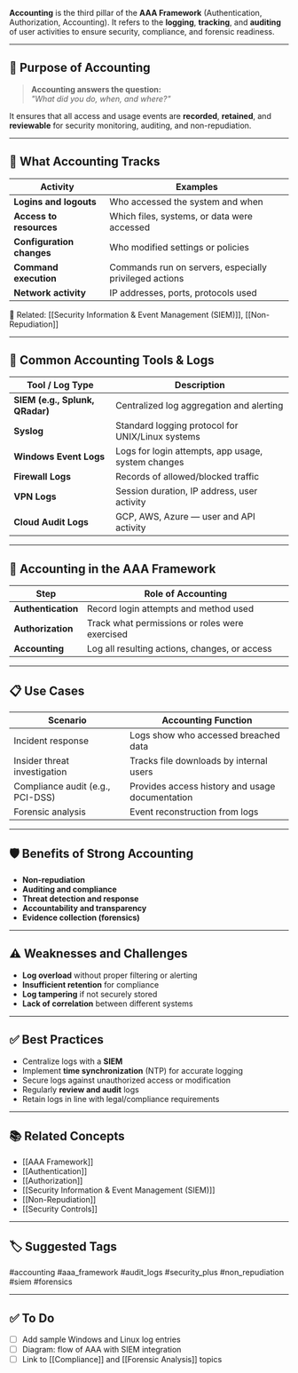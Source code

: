 **Accounting** is the third pillar of the **AAA Framework** (Authentication, Authorization, Accounting). It refers to the **logging**, **tracking**, and **auditing** of user activities to ensure security, compliance, and forensic readiness.

---

## 🎯 Purpose of Accounting

> **Accounting answers the question:**  
> _"What did you do, when, and where?"_

It ensures that all access and usage events are **recorded**, **retained**, and **reviewable** for security monitoring, auditing, and non-repudiation.

---

## 🧱 What Accounting Tracks

| Activity                          | Examples                                                   |
|----------------------------------|------------------------------------------------------------|
| **Logins and logouts**           | Who accessed the system and when                          |
| **Access to resources**          | Which files, systems, or data were accessed               |
| **Configuration changes**        | Who modified settings or policies                         |
| **Command execution**            | Commands run on servers, especially privileged actions     |
| **Network activity**             | IP addresses, ports, protocols used                       |

📎 Related: [[Security Information & Event Management (SIEM)]], [[Non-Repudiation]]

---

## 📄 Common Accounting Tools & Logs

| Tool / Log Type         | Description                                         |
|--------------------------|-----------------------------------------------------|
| **SIEM (e.g., Splunk, QRadar)** | Centralized log aggregation and alerting           |
| **Syslog**               | Standard logging protocol for UNIX/Linux systems     |
| **Windows Event Logs**   | Logs for login attempts, app usage, system changes   |
| **Firewall Logs**        | Records of allowed/blocked traffic                  |
| **VPN Logs**             | Session duration, IP address, user activity          |
| **Cloud Audit Logs**     | GCP, AWS, Azure — user and API activity              |

---

## 🔄 Accounting in the AAA Framework

| Step          | Role of Accounting                                         |
|---------------|-------------------------------------------------------------|
| **Authentication** | Record login attempts and method used                   |
| **Authorization**  | Track what permissions or roles were exercised          |
| **Accounting**     | Log all resulting actions, changes, or access            |

---

## 📋 Use Cases

| Scenario                         | Accounting Function                               |
|----------------------------------|----------------------------------------------------|
| Incident response                | Logs show who accessed breached data              |
| Insider threat investigation     | Tracks file downloads by internal users           |
| Compliance audit (e.g., PCI-DSS) | Provides access history and usage documentation   |
| Forensic analysis                | Event reconstruction from logs                    |

---

## 🛡 Benefits of Strong Accounting

- **Non-repudiation**
- **Auditing and compliance**
- **Threat detection and response**
- **Accountability and transparency**
- **Evidence collection (forensics)**

---

## ⚠️ Weaknesses and Challenges

- **Log overload** without proper filtering or alerting
- **Insufficient retention** for compliance
- **Log tampering** if not securely stored
- **Lack of correlation** between different systems

---

## ✅ Best Practices

- Centralize logs with a **SIEM**
- Implement **time synchronization** (NTP) for accurate logging
- Secure logs against unauthorized access or modification
- Regularly **review and audit** logs
- Retain logs in line with legal/compliance requirements

---

## 📚 Related Concepts

- [[AAA Framework]]
- [[Authentication]]
- [[Authorization]]
- [[Security Information & Event Management (SIEM)]]
- [[Non-Repudiation]]
- [[Security Controls]]

---

## 🏷 Suggested Tags

#accounting #aaa_framework #audit_logs #security_plus #non_repudiation #siem #forensics

---

## ✅ To Do

- [ ] Add sample Windows and Linux log entries
- [ ] Diagram: flow of AAA with SIEM integration
- [ ] Link to [[Compliance]] and [[Forensic Analysis]] topics
